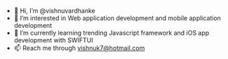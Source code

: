 - 👋 Hi, I’m @vishnuvardhanke
- 👀 I’m interested in Web application development and mobile application development
- 🌱 I’m currently learning trending Javascript framework and iOS app development with SWIFTUI
- 📫 Reach me through vishnuk7@hotmail.com

<!---
vishnuvardhanke/vishnuvardhanke is a ✨ special ✨ repository because its `README.md` (this file) appears on your GitHub profile.
You can click the Preview link to take a look at your changes.
--->
